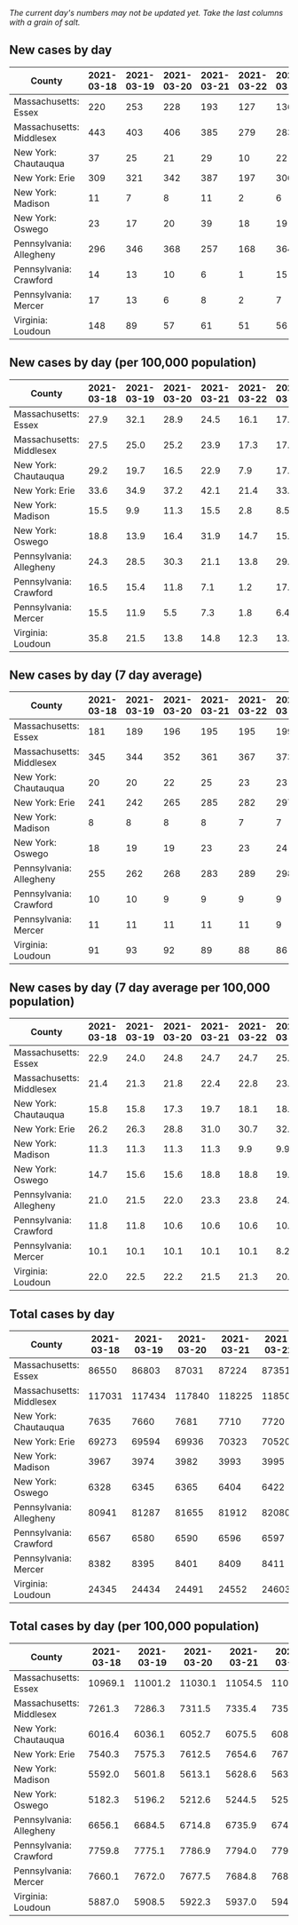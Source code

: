 _The current day's numbers may not be updated yet. Take the last columns with a grain of salt._
## New cases by day

| County | 2021-03-18 | 2021-03-19 | 2021-03-20 | 2021-03-21 | 2021-03-22 | 2021-03-23 | 2021-03-24 |
| --- | --- | --- | --- | --- | --- | --- | --- |
| Massachusetts: Essex | 220 | 253 | 228 | 193 | 127 | 136 |  |
| Massachusetts: Middlesex | 443 | 403 | 406 | 385 | 279 | 283 |  |
| New York: Chautauqua | 37 | 25 | 21 | 29 | 10 | 22 | 14 |
| New York: Erie | 309 | 321 | 342 | 387 | 197 | 306 | 224 |
| New York: Madison | 11 | 7 | 8 | 11 | 2 | 6 | 16 |
| New York: Oswego | 23 | 17 | 20 | 39 | 18 | 19 | 18 |
| Pennsylvania: Allegheny | 296 | 346 | 368 | 257 | 168 | 364 | 498 |
| Pennsylvania: Crawford | 14 | 13 | 10 | 6 | 1 | 15 | 8 |
| Pennsylvania: Mercer | 17 | 13 | 6 | 8 | 2 | 7 | 21 |
| Virginia: Loudoun | 148 | 89 | 57 | 61 | 51 | 56 | 47 |

## New cases by day (per 100,000 population)

| County | 2021-03-18 | 2021-03-19 | 2021-03-20 | 2021-03-21 | 2021-03-22 | 2021-03-23 | 2021-03-24 |
| --- | --- | --- | --- | --- | --- | --- | --- |
| Massachusetts: Essex | 27.9 | 32.1 | 28.9 | 24.5 | 16.1 | 17.2 |  |
| Massachusetts: Middlesex | 27.5 | 25.0 | 25.2 | 23.9 | 17.3 | 17.6 |  |
| New York: Chautauqua | 29.2 | 19.7 | 16.5 | 22.9 | 7.9 | 17.3 | 11.0 |
| New York: Erie | 33.6 | 34.9 | 37.2 | 42.1 | 21.4 | 33.3 | 24.4 |
| New York: Madison | 15.5 | 9.9 | 11.3 | 15.5 | 2.8 | 8.5 | 22.6 |
| New York: Oswego | 18.8 | 13.9 | 16.4 | 31.9 | 14.7 | 15.6 | 14.7 |
| Pennsylvania: Allegheny | 24.3 | 28.5 | 30.3 | 21.1 | 13.8 | 29.9 | 41.0 |
| Pennsylvania: Crawford | 16.5 | 15.4 | 11.8 | 7.1 | 1.2 | 17.7 | 9.5 |
| Pennsylvania: Mercer | 15.5 | 11.9 | 5.5 | 7.3 | 1.8 | 6.4 | 19.2 |
| Virginia: Loudoun | 35.8 | 21.5 | 13.8 | 14.8 | 12.3 | 13.5 | 11.4 |

## New cases by day (7 day average)

| County | 2021-03-18 | 2021-03-19 | 2021-03-20 | 2021-03-21 | 2021-03-22 | 2021-03-23 | 2021-03-24 |
| --- | --- | --- | --- | --- | --- | --- | --- |
| Massachusetts: Essex | 181 | 189 | 196 | 195 | 195 | 199 |  |
| Massachusetts: Middlesex | 345 | 344 | 352 | 361 | 367 | 373 |  |
| New York: Chautauqua | 20 | 20 | 22 | 25 | 23 | 23 | 23 |
| New York: Erie | 241 | 242 | 265 | 285 | 282 | 297 | 298 |
| New York: Madison | 8 | 8 | 8 | 8 | 7 | 7 | 9 |
| New York: Oswego | 18 | 19 | 19 | 23 | 23 | 24 | 22 |
| Pennsylvania: Allegheny | 255 | 262 | 268 | 283 | 289 | 298 | 328 |
| Pennsylvania: Crawford | 10 | 10 | 9 | 9 | 9 | 9 | 10 |
| Pennsylvania: Mercer | 11 | 11 | 11 | 11 | 11 | 9 | 11 |
| Virginia: Loudoun | 91 | 93 | 92 | 89 | 88 | 86 | 73 |

## New cases by day (7 day average per 100,000 population)

| County | 2021-03-18 | 2021-03-19 | 2021-03-20 | 2021-03-21 | 2021-03-22 | 2021-03-23 | 2021-03-24 |
| --- | --- | --- | --- | --- | --- | --- | --- |
| Massachusetts: Essex | 22.9 | 24.0 | 24.8 | 24.7 | 24.7 | 25.2 |  |
| Massachusetts: Middlesex | 21.4 | 21.3 | 21.8 | 22.4 | 22.8 | 23.1 |  |
| New York: Chautauqua | 15.8 | 15.8 | 17.3 | 19.7 | 18.1 | 18.1 | 18.1 |
| New York: Erie | 26.2 | 26.3 | 28.8 | 31.0 | 30.7 | 32.3 | 32.4 |
| New York: Madison | 11.3 | 11.3 | 11.3 | 11.3 | 9.9 | 9.9 | 12.7 |
| New York: Oswego | 14.7 | 15.6 | 15.6 | 18.8 | 18.8 | 19.7 | 18.0 |
| Pennsylvania: Allegheny | 21.0 | 21.5 | 22.0 | 23.3 | 23.8 | 24.5 | 27.0 |
| Pennsylvania: Crawford | 11.8 | 11.8 | 10.6 | 10.6 | 10.6 | 10.6 | 11.8 |
| Pennsylvania: Mercer | 10.1 | 10.1 | 10.1 | 10.1 | 10.1 | 8.2 | 10.1 |
| Virginia: Loudoun | 22.0 | 22.5 | 22.2 | 21.5 | 21.3 | 20.8 | 17.7 |

## Total cases by day

| County | 2021-03-18 | 2021-03-19 | 2021-03-20 | 2021-03-21 | 2021-03-22 | 2021-03-23 | 2021-03-24 |
| --- | --- | --- | --- | --- | --- | --- | --- |
| Massachusetts: Essex | 86550 | 86803 | 87031 | 87224 | 87351 | 87487 |  |
| Massachusetts: Middlesex | 117031 | 117434 | 117840 | 118225 | 118504 | 118787 |  |
| New York: Chautauqua | 7635 | 7660 | 7681 | 7710 | 7720 | 7742 | 7756 |
| New York: Erie | 69273 | 69594 | 69936 | 70323 | 70520 | 70826 | 71050 |
| New York: Madison | 3967 | 3974 | 3982 | 3993 | 3995 | 4001 | 4017 |
| New York: Oswego | 6328 | 6345 | 6365 | 6404 | 6422 | 6441 | 6459 |
| Pennsylvania: Allegheny | 80941 | 81287 | 81655 | 81912 | 82080 | 82444 | 82942 |
| Pennsylvania: Crawford | 6567 | 6580 | 6590 | 6596 | 6597 | 6612 | 6620 |
| Pennsylvania: Mercer | 8382 | 8395 | 8401 | 8409 | 8411 | 8418 | 8439 |
| Virginia: Loudoun | 24345 | 24434 | 24491 | 24552 | 24603 | 24659 | 24706 |

## Total cases by day (per 100,000 population)

| County | 2021-03-18 | 2021-03-19 | 2021-03-20 | 2021-03-21 | 2021-03-22 | 2021-03-23 | 2021-03-24 |
| --- | --- | --- | --- | --- | --- | --- | --- |
| Massachusetts: Essex | 10969.1 | 11001.2 | 11030.1 | 11054.5 | 11070.6 | 11087.9 |  |
| Massachusetts: Middlesex | 7261.3 | 7286.3 | 7311.5 | 7335.4 | 7352.7 | 7370.3 |  |
| New York: Chautauqua | 6016.4 | 6036.1 | 6052.7 | 6075.5 | 6083.4 | 6100.7 | 6111.8 |
| New York: Erie | 7540.3 | 7575.3 | 7612.5 | 7654.6 | 7676.0 | 7709.4 | 7733.7 |
| New York: Madison | 5592.0 | 5601.8 | 5613.1 | 5628.6 | 5631.4 | 5639.9 | 5662.5 |
| New York: Oswego | 5182.3 | 5196.2 | 5212.6 | 5244.5 | 5259.2 | 5274.8 | 5289.5 |
| Pennsylvania: Allegheny | 6656.1 | 6684.5 | 6714.8 | 6735.9 | 6749.8 | 6779.7 | 6820.6 |
| Pennsylvania: Crawford | 7759.8 | 7775.1 | 7786.9 | 7794.0 | 7795.2 | 7812.9 | 7822.4 |
| Pennsylvania: Mercer | 7660.1 | 7672.0 | 7677.5 | 7684.8 | 7686.6 | 7693.0 | 7712.2 |
| Virginia: Loudoun | 5887.0 | 5908.5 | 5922.3 | 5937.0 | 5949.4 | 5962.9 | 5974.3 |
